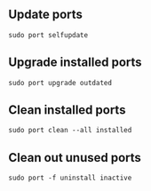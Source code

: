 ## Update ports

    sudo port selfupdate

## Upgrade installed ports

    sudo port upgrade outdated

## Clean installed ports

    sudo port clean --all installed

## Clean out unused ports

    sudo port -f uninstall inactive
